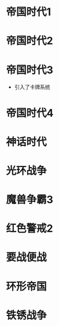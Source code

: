 
# 帝国时代1


# 帝国时代2


# 帝国时代3

- 引入了卡牌系统



# 帝国时代4


# 神话时代


# 光环战争



# 魔兽争霸3



# 红色警戒2


# 要战便战


# 环形帝国



# 铁锈战争


